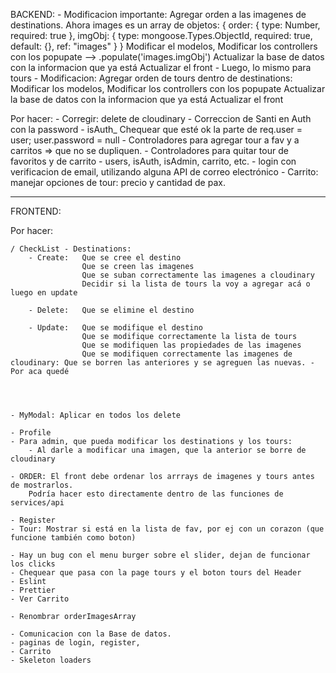 BACKEND:
    - Modificacion importante: Agregar orden a las imagenes de destinations.
      Ahora images es un array de objetos:
              {
            order: { type: Number, required: true },
            imgObj: { type: mongoose.Types.ObjectId, required: true, default: {}, ref: "images" }
        }
        Modificar el modelos,
        Modificar los controllers con los popupate --> .populate('images.imgObj')
        Actualizar la base de datos con la informacion que ya está
        Actualizar el front
    - Luego, lo mismo para tours
    - Modificacion: Agregar orden de tours dentro de destinations:
        Modificar los modelos,
        Modificar los controllers con los popupate
        Actualizar la base de datos con la informacion que ya está
        Actualizar el front

Por hacer:
    - Corregir: delete de cloudinary
    - Correccion de Santi en Auth con la password
        - isAuth_ Chequear que esté ok la parte de         req.user = user;        user.password = null
    - Controladores para agregar tour a fav y a carritos => que no se dupliquen.
    - Controladores para quitar tour de favoritos y de carrito
    - users, isAuth, isAdmin, carrito, etc.
    - login con verificacion de email, utilizando alguna API de correo electrónico
    - Carrito: manejar opciones de tour: precio y cantidad de pax.


-----------------------------------------------------------------------------------------------------------------------
FRONTEND:

Por hacer:


    / CheckList - Destinations:
        - Create:   Que se cree el destino
                    Que se creen las imagenes  
                    Que se suban correctamente las imagenes a cloudinary
                    Decidir si la lista de tours la voy a agregar acá o luego en update
                    
        - Delete:   Que se elimine el destino
        
        - Update:   Que se modifique el destino
                    Que se modifique correctamente la lista de tours
                    Que se modifiquen las propiedades de las imagenes
                    Que se modifiquen correctamente las imagenes de cloudinary: Que se borren las anteriores y se agreguen las nuevas. - Por aca quedé
        
                    


    - MyModal: Aplicar en todos los delete

    - Profile
    - Para admin, que pueda modificar los destinations y los tours:
        - Al darle a modificar una imagen, que la anterior se borre de cloudinary

    - ORDER: El front debe ordenar los arrrays de imagenes y tours antes de mostrarlos.
        Podría hacer esto directamente dentro de las funciones de services/api

    - Register
    - Tour: Mostrar si está en la lista de fav, por ej con un corazon (que funcione también como boton)

    - Hay un bug con el menu burger sobre el slider, dejan de funcionar los clicks
    - Chequear que pasa con la page tours y el boton tours del Header
    - Eslint
    - Prettier
    - Ver Carrito

    - Renombrar orderImagesArray

    - Comunicacion con la Base de datos.
    - paginas de login, register, 
    - Carrito
    - Skeleton loaders